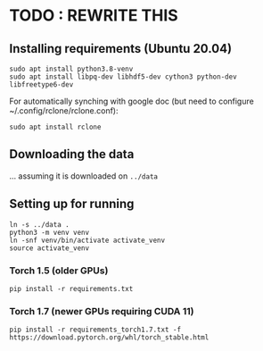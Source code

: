 # TODO : REWRITE THIS


## Installing requirements (Ubuntu 20.04)
```
sudo apt install python3.8-venv
sudo apt install libpq-dev libhdf5-dev cython3 python-dev libfreetype6-dev
```

For automatically synching with google doc (but need to configure ~/.config/rclone/rclone.conf):
```
sudo apt install rclone
```

## Downloading the data
... assuming it is downloaded on `../data`

## Setting up for running
```
ln -s ../data .
python3 -m venv venv
ln -snf venv/bin/activate activate_venv
source activate_venv
```

### Torch 1.5 (older GPUs)
```
pip install -r requirements.txt
```

### Torch 1.7 (newer GPUs requiring CUDA 11)
```
pip install -r requirements_torch1.7.txt -f https://download.pytorch.org/whl/torch_stable.html
```
